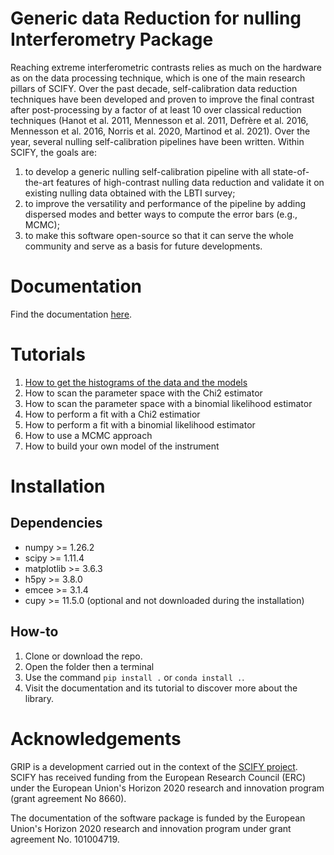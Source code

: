 # Generic data Reduction for nulling Interferometry Package
Reaching extreme interferometric contrasts relies as much on the hardware as on the data processing technique, which is one of the main research pillars of SCIFY. 
Over the past decade, self-calibration data reduction techniques have been developed and proven to improve the final contrast after post-processing by a factor of at least 10 over classical reduction techniques (Hanot et al. 2011, Mennesson et al. 2011, Defrère et al. 2016, Mennesson et al. 2016, Norris et al. 2020, Martinod et al. 2021). 
Over the year, several nulling self-calibration pipelines have been written. Within SCIFY, the goals are:
1. to develop a generic nulling self-calibration pipeline with all state-of-the-art features of high-contrast nulling data reduction and validate it on existing nulling data obtained with the LBTI survey; 
2. to improve the versatility and performance of the pipeline by adding dispersed modes and better ways to compute the error bars (e.g., MCMC);
3. to make this software open-source so that it can serve the whole community and serve as a basis for future developments.

# Documentation
Find the documentation [here](https://mamartinod.github.io/grip/).

# Tutorials
1. [How to get the histograms of the data and the models](/tutorials/tuto1_get_histo_and_display.ipynb)
2. How to scan the parameter space with the Chi2 estimator
3. How to scan the parameter space with a binomial likelihood estimator
4. How to perform a fit with a Chi2 estimatior
5. How to perform a fit with a binomial likelihood estimator
6. How to use a MCMC approach
7. How to build your own model of the instrument

# Installation
## Dependencies
- numpy >= 1.26.2
- scipy >= 1.11.4
- matplotlib >= 3.6.3
- h5py >= 3.8.0
- emcee >= 3.1.4
- cupy >= 11.5.0 (optional and not downloaded during the installation)

## How-to
1. Clone or download the repo.
2. Open the folder then a terminal
3. Use the command ``pip install .`` or ``conda install .``.
4. Visit the documentation and its tutorial to discover more about the library.

# Acknowledgements
GRIP is a development carried out in the context of the [SCIFY project](http://denis-defrere.com/scify.php). SCIFY has received funding from the European Research Council (ERC) under the European Union's Horizon 2020 research and innovation program (grant agreement No 8660).

The documentation of the software package is funded by the European Union's Horizon 2020 research and innovation program under grant agreement No. 101004719.
